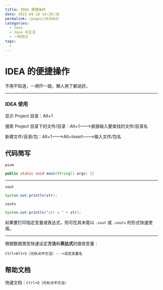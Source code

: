 ```yaml
---
title: IDEA 便捷操作
date: 2022-04-10 14:29:10
permalink: /pages/163b6d/
categories:
  - Java
  - Java 与生活
  - 一带而过
tags:
  - 
---
```

# IDEA 的便捷操作

不用不知道，一用吓一跳，懒人用了都说好。

---

### IDEA 使用

显示 Project 目录：Alt+1

搜索 Project 目录下的文件/目录：Alt+1--->直接输入要查找的文件/目录名

新建文件/目录/包：Alt+1--->Alt+Insert--->输入文件/包名



## 代码简写

`psvm`

```java
public static void main(String[] args) {}
```

---

`sout`

```java
System.out.println(str);
```
`soutv`

```java
System.out.println("str = " + str);
```

如果要打印指定变量或表达式，则可在其末尾以 `.sout` 或 `.soutv` 的形式快速使用。

---

根据数据类型快速设定**方法**和**表达式**的接收变量：

`Ctrl+Alt+V（光标点中方法）--->设定变量名`



## 帮助文档

快速文档：`Ctrl+Q（光标点中方法）`



